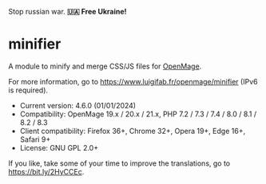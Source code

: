 Stop russian war. **🇺🇦 Free Ukraine!**

# minifier

A module to minify and merge CSS/JS files for [OpenMage](https://github.com/OpenMage/magento-lts).

For more information, go to https://www.luigifab.fr/openmage/minifier (IPv6 is required).

- Current version: 4.6.0 (01/01/2024)
- Compatibility: OpenMage 19.x / 20.x / 21.x, PHP 7.2 / 7.3 / 7.4 / 8.0 / 8.1 / 8.2 / 8.3
- Client compatibility: Firefox 36+, Chrome 32+, Opera 19+, Edge 16+, Safari 9+
- License: GNU GPL 2.0+

If you like, take some of your time to improve the translations, go to https://bit.ly/2HyCCEc.
